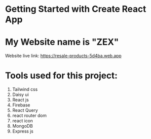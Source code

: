 # Getting Started with Create React App

# My Website name is "ZEX"

Website live link: https://resale-products-5d4ba.web.app

# Tools used for this project:

1. Tailwind css
2. Daisy ui
3. React js
4. Firebase
5. React Query
6. react router dom
7. react icon
8. MongoDB
9. Express js
